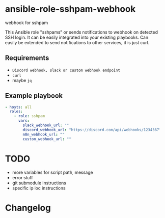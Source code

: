 # ansible-role-sshpam-webhook
webhook for sshpam

This Ansible role "sshpams" or sends notifications to webhook on detected SSH login. It can be easily integrated into your existing playbooks.
Can easily be extended to send notifications to other services, it is just curl.


## Requirements
- `Discord webhook, slack or custom webhook endpoint`
- `curl`
- maybe `jq`

## Example playbook

```yaml
- hosts: all
  roles:
    - role: sshpam
      vars:
        slack_webhook_url: ""
        discord_webhook_url: "https://discord.com/api/webhooks/1234567"
        n8n_webhook_url: ""
        custom_webhook_url: ""
```


# TODO

* more variables for script path, message
* error stuff
* git submodule instructions
* specific ip loc instructions


# Changelog

